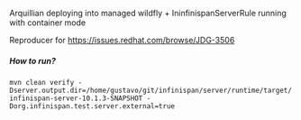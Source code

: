Arquillian deploying into managed wildfly + IninfinispanServerRule running with container mode

Reproducer for https://issues.redhat.com/browse/JDG-3506
##### How to run?

`mvn clean verify -Dserver.output.dir=/home/gustavo/git/infinispan/server/runtime/target/infinispan-server-10.1.3-SNAPSHOT -Dorg.infinispan.test.server.external=true`
